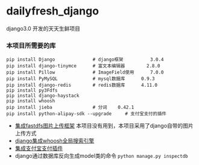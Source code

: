 # dailyfresh_django
django3.0 开发的天天生鲜项目


### 本项目所需要的库

```
pip install Django              # django框架			3.0.4
pip install django-tinymce      # 富文本编辑器		2.8.0
pip install Pillow              # ImageField使用		7.0.0
pip install PyMySQL             # mysql数据库		0.9.3	
pip install django-redis        # redis数据库      4.11.0
pip install py3Fdfs
pip install django-haystack
pip install whoosh
pip install jieba               # 分词    0.42.1
pip install python-alipay-sdk --upgrade     # 支付宝支付的插件  
```

- [集成fastdfs图片上传框架](https://www.jianshu.com/p/7cccbdd36602)
本项目没有用到，本项目采用了django自带的图片上传方式
- [django集成whoosh全局搜索引擎](https://www.jianshu.com/p/11901d3765b4)
- [集成支付宝支付插件](https://github.com/fzlee/alipay/blob/master/README.zh-hans.md)
- django通过数据库反向生成model类的命令  `python manage.py inspectdb`

